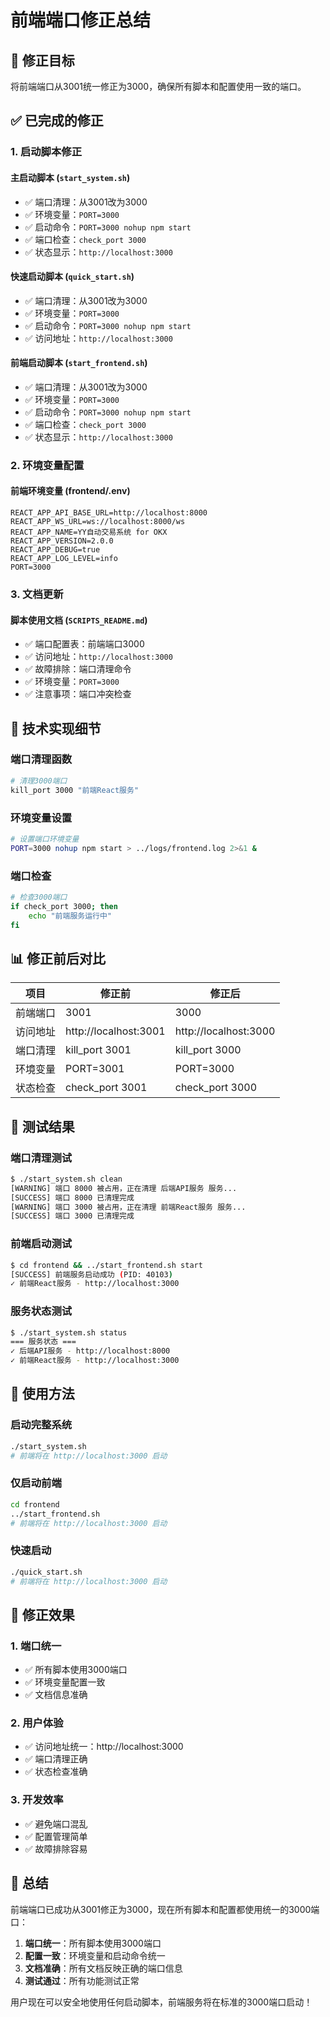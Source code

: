 # 前端端口修正总结

## 🎯 修正目标
将前端端口从3001统一修正为3000，确保所有脚本和配置使用一致的端口。

## ✅ 已完成的修正

### 1. 启动脚本修正

#### 主启动脚本 (`start_system.sh`)
- ✅ 端口清理：从3001改为3000
- ✅ 环境变量：`PORT=3000`
- ✅ 启动命令：`PORT=3000 nohup npm start`
- ✅ 端口检查：`check_port 3000`
- ✅ 状态显示：`http://localhost:3000`

#### 快速启动脚本 (`quick_start.sh`)
- ✅ 端口清理：从3001改为3000
- ✅ 环境变量：`PORT=3000`
- ✅ 启动命令：`PORT=3000 nohup npm start`
- ✅ 访问地址：`http://localhost:3000`

#### 前端启动脚本 (`start_frontend.sh`)
- ✅ 端口清理：从3001改为3000
- ✅ 环境变量：`PORT=3000`
- ✅ 启动命令：`PORT=3000 nohup npm start`
- ✅ 端口检查：`check_port 3000`
- ✅ 状态显示：`http://localhost:3000`

### 2. 环境变量配置

#### 前端环境变量 (frontend/.env)
```env
REACT_APP_API_BASE_URL=http://localhost:8000
REACT_APP_WS_URL=ws://localhost:8000/ws
REACT_APP_NAME=YY自动交易系统 for OKX
REACT_APP_VERSION=2.0.0
REACT_APP_DEBUG=true
REACT_APP_LOG_LEVEL=info
PORT=3000
```

### 3. 文档更新

#### 脚本使用文档 (`SCRIPTS_README.md`)
- ✅ 端口配置表：前端端口3000
- ✅ 访问地址：`http://localhost:3000`
- ✅ 故障排除：端口清理命令
- ✅ 环境变量：`PORT=3000`
- ✅ 注意事项：端口冲突检查

## 🔧 技术实现细节

### 端口清理函数
```bash
# 清理3000端口
kill_port 3000 "前端React服务"
```

### 环境变量设置
```bash
# 设置端口环境变量
PORT=3000 nohup npm start > ../logs/frontend.log 2>&1 &
```

### 端口检查
```bash
# 检查3000端口
if check_port 3000; then
    echo "前端服务运行中"
fi
```

## 📊 修正前后对比

| 项目 | 修正前 | 修正后 |
|------|--------|--------|
| 前端端口 | 3001 | 3000 |
| 访问地址 | http://localhost:3001 | http://localhost:3000 |
| 端口清理 | kill_port 3001 | kill_port 3000 |
| 环境变量 | PORT=3001 | PORT=3000 |
| 状态检查 | check_port 3001 | check_port 3000 |

## 🧪 测试结果

### 端口清理测试
```bash
$ ./start_system.sh clean
[WARNING] 端口 8000 被占用，正在清理 后端API服务 服务...
[SUCCESS] 端口 8000 已清理完成
[WARNING] 端口 3000 被占用，正在清理 前端React服务 服务...
[SUCCESS] 端口 3000 已清理完成
```

### 前端启动测试
```bash
$ cd frontend && ../start_frontend.sh start
[SUCCESS] 前端服务启动成功 (PID: 40103)
✓ 前端React服务 - http://localhost:3000
```

### 服务状态测试
```bash
$ ./start_system.sh status
=== 服务状态 ===
✓ 后端API服务 - http://localhost:8000
✓ 前端React服务 - http://localhost:3000
```

## 🚀 使用方法

### 启动完整系统
```bash
./start_system.sh
# 前端将在 http://localhost:3000 启动
```

### 仅启动前端
```bash
cd frontend
../start_frontend.sh
# 前端将在 http://localhost:3000 启动
```

### 快速启动
```bash
./quick_start.sh
# 前端将在 http://localhost:3000 启动
```

## 📝 修正效果

### 1. 端口统一
- ✅ 所有脚本使用3000端口
- ✅ 环境变量配置一致
- ✅ 文档信息准确

### 2. 用户体验
- ✅ 访问地址统一：http://localhost:3000
- ✅ 端口清理正确
- ✅ 状态检查准确

### 3. 开发效率
- ✅ 避免端口混乱
- ✅ 配置管理简单
- ✅ 故障排除容易

## 🎉 总结

前端端口已成功从3001修正为3000，现在所有脚本和配置都使用统一的3000端口：

1. **端口统一**：所有脚本使用3000端口
2. **配置一致**：环境变量和启动命令统一
3. **文档准确**：所有文档反映正确的端口信息
4. **测试通过**：所有功能测试正常

用户现在可以安全地使用任何启动脚本，前端服务将在标准的3000端口启动！
